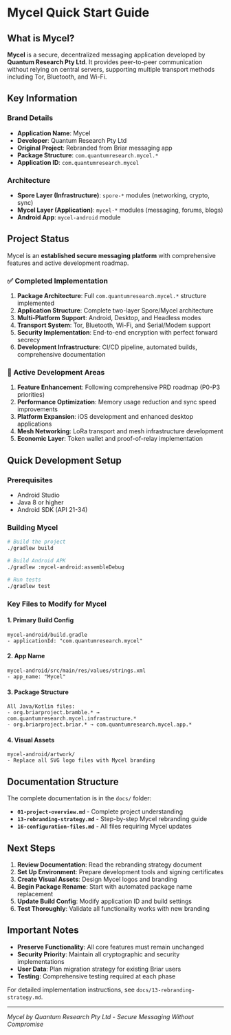 # Mycel Quick Start Guide

## What is Mycel?

**Mycel** is a secure, decentralized messaging application developed by **Quantum Research Pty Ltd**. It provides peer-to-peer communication without relying on central servers, supporting multiple transport methods including Tor, Bluetooth, and Wi-Fi.

## Key Information

### Brand Details
- **Application Name**: Mycel
- **Developer**: Quantum Research Pty Ltd
- **Original Project**: Rebranded from Briar messaging app
- **Package Structure**: `com.quantumresearch.mycel.*`
- **Application ID**: `com.quantumresearch.mycel`

### Architecture
- **Spore Layer (Infrastructure)**: `spore-*` modules (networking, crypto, sync)
- **Mycel Layer (Application)**: `mycel-*` modules (messaging, forums, blogs)  
- **Android App**: `mycel-android` module

## Project Status

Mycel is an **established secure messaging platform** with comprehensive features and active development roadmap.

### ✅ Completed Implementation
1. **Package Architecture**: Full `com.quantumresearch.mycel.*` structure implemented
2. **Application Structure**: Complete two-layer Spore/Mycel architecture
3. **Multi-Platform Support**: Android, Desktop, and Headless modes
4. **Transport System**: Tor, Bluetooth, Wi-Fi, and Serial/Modem support
5. **Security Implementation**: End-to-end encryption with perfect forward secrecy
6. **Development Infrastructure**: CI/CD pipeline, automated builds, comprehensive documentation

### 🚀 Active Development Areas
1. **Feature Enhancement**: Following comprehensive PRD roadmap (P0-P3 priorities)
2. **Performance Optimization**: Memory usage reduction and sync speed improvements  
3. **Platform Expansion**: iOS development and enhanced desktop applications
4. **Mesh Networking**: LoRa transport and mesh infrastructure development
5. **Economic Layer**: Token wallet and proof-of-relay implementation

## Quick Development Setup

### Prerequisites
- Android Studio
- Java 8 or higher
- Android SDK (API 21-34)

### Building Mycel
```bash
# Build the project
./gradlew build

# Build Android APK
./gradlew :mycel-android:assembleDebug

# Run tests
./gradlew test
```

### Key Files to Modify for Mycel

#### 1. Primary Build Config
```
mycel-android/build.gradle
- applicationId: "com.quantumresearch.mycel"
```

#### 2. App Name
```
mycel-android/src/main/res/values/strings.xml
- app_name: "Mycel"
```

#### 3. Package Structure
```
All Java/Kotlin files:
- org.briarproject.bramble.* → com.quantumresearch.mycel.infrastructure.*
- org.briarproject.briar.* → com.quantumresearch.mycel.app.*
```

#### 4. Visual Assets
```
mycel-android/artwork/
- Replace all SVG logo files with Mycel branding
```

## Documentation Structure

The complete documentation is in the `docs/` folder:

- **`01-project-overview.md`** - Complete project understanding
- **`13-rebranding-strategy.md`** - Step-by-step Mycel rebranding guide
- **`16-configuration-files.md`** - All files requiring Mycel updates

## Next Steps

1. **Review Documentation**: Read the rebranding strategy document
2. **Set Up Environment**: Prepare development tools and signing certificates
3. **Create Visual Assets**: Design Mycel logos and branding
4. **Begin Package Rename**: Start with automated package name replacement
5. **Update Build Config**: Modify application ID and build settings
6. **Test Thoroughly**: Validate all functionality works with new branding

## Important Notes

- **Preserve Functionality**: All core features must remain unchanged
- **Security Priority**: Maintain all cryptographic and security implementations
- **User Data**: Plan migration strategy for existing Briar users
- **Testing**: Comprehensive testing required at each phase

For detailed implementation instructions, see `docs/13-rebranding-strategy.md`.

---

*Mycel by Quantum Research Pty Ltd - Secure Messaging Without Compromise*